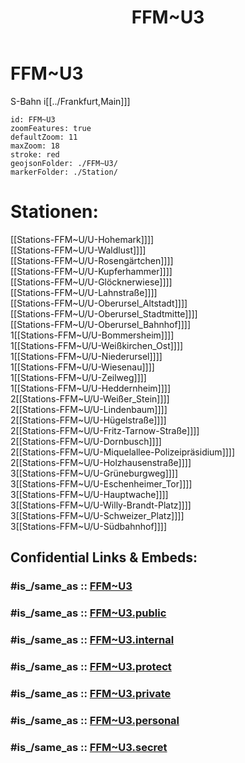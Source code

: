 ﻿---
aliases:
- FFM~U3
confidential: public
cssclasses: geo-Region
draft: false
expiryDate: 
isDeleted: false
isReadOnly: false
keywords: 
Languages:
- de
layout: 
license: "CC BY-SA 4.0"
linkTitle: 
location:
- 50.16935
- 8.62268
publish: true
publishDate: 
source: "https://datahub.io/core/country-codes"
tags:
- geo/Country/Region
title: FFM~U3
type: geo-Region
---

# FFM~U3

S-Bahn i[[../Frankfurt,Main]]]  


```leaflet
id: FFM~U3
zoomFeatures: true 
defaultZoom: 11 
maxZoom: 18
stroke: red
geojsonFolder: ./FFM~U3/
markerFolder: ./Station/
```

# Stationen:
[[Stations-FFM~U/U-Hohemark]]]]  
[[Stations-FFM~U/U-Waldlust]]]]  
[[Stations-FFM~U/U-Rosengärtchen]]]]  
[[Stations-FFM~U/U-Kupferhammer]]]]  
[[Stations-FFM~U/U-Glöcknerwiese]]]]  
[[Stations-FFM~U/U-Lahnstraße]]]]  
[[Stations-FFM~U/U-Oberursel_Altstadt]]]]  
[[Stations-FFM~U/U-Oberursel_Stadtmitte]]]]  
[[Stations-FFM~U/U-Oberursel_Bahnhof]]]]  
1[[Stations-FFM~U/U-Bommersheim]]]]  
1[[Stations-FFM~U/U-Weißkirchen_Ost]]]]  
1[[Stations-FFM~U/U-Niederursel]]]]  
1[[Stations-FFM~U/U-Wiesenau]]]]  
1[[Stations-FFM~U/U-Zeilweg]]]]  
1[[Stations-FFM~U/U-Heddernheim]]]]  
2[[Stations-FFM~U/U-Weißer_Stein]]]]  
2[[Stations-FFM~U/U-Lindenbaum]]]]  
2[[Stations-FFM~U/U-Hügelstraße]]]]  
2[[Stations-FFM~U/U-Fritz-Tarnow-Straße]]]]  
2[[Stations-FFM~U/U-Dornbusch]]]]  
2[[Stations-FFM~U/U-Miquelallee-Polizeipräsidium]]]]  
2[[Stations-FFM~U/U-Holzhausenstraße]]]]  
3[[Stations-FFM~U/U-Grüneburgweg]]]]  
3[[Stations-FFM~U/U-Eschenheimer_Tor]]]]  
3[[Stations-FFM~U/U-Hauptwache]]]]  
3[[Stations-FFM~U/U-Willy-Brandt-Platz]]]]  
3[[Stations-FFM~U/U-Schweizer_Platz]]]]  
3[[Stations-FFM~U/U-Südbahnhof]]]]  


## Confidential Links & Embeds: 

### #is_/same_as :: [FFM~U3](FFM~U3.md) 

### #is_/same_as :: [FFM~U3.public](/_public/Earth/Continent/Europe/Europe~Central/Germany/Germany~West/Hessen/counties~Hessen/Frankfurt~Main/FFM~U3.public.md) 

### #is_/same_as :: [FFM~U3.internal](/_internal/Earth/Continent/Europe/Europe~Central/Germany/Germany~West/Hessen/counties~Hessen/Frankfurt~Main/FFM~U3.internal.md) 

### #is_/same_as :: [FFM~U3.protect](/_protect/Earth/Continent/Europe/Europe~Central/Germany/Germany~West/Hessen/counties~Hessen/Frankfurt~Main/FFM~U3.protect.md) 

### #is_/same_as :: [FFM~U3.private](/_private/Earth/Continent/Europe/Europe~Central/Germany/Germany~West/Hessen/counties~Hessen/Frankfurt~Main/FFM~U3.private.md) 

### #is_/same_as :: [FFM~U3.personal](/_personal/Earth/Continent/Europe/Europe~Central/Germany/Germany~West/Hessen/counties~Hessen/Frankfurt~Main/FFM~U3.personal.md) 

### #is_/same_as :: [FFM~U3.secret](/_secret/Earth/Continent/Europe/Europe~Central/Germany/Germany~West/Hessen/counties~Hessen/Frankfurt~Main/FFM~U3.secret.md)

